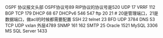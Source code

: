 
OSPF 协议报文头部
OSPF协议号89
RIP协议的协议号是520
UDP 17
VRRF 112
BGP TCP 179
DHCP 68 67
DHCPv6 546 547
ftp 20 21  # 20是管理端口，21是数据端口，做acl的时候都需要配置
SSH 22
telnet 23
BFD UDP 3784
DNS 53 TCP UDP
vxlan 外层4789
SNMP 161 162
SMTP 25
Oracle 1521
MySQL 3306
MS SQL Server 1433